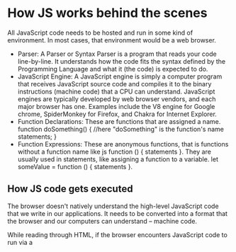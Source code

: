 # How JS works behind the scenes
All JavaScript code needs to be hosted and run in some kind of environment. In most cases, that environment would be a web browser.
- Parser: A Parser or Syntax Parser is a program that reads your code line-by-line. It understands how the code fits the syntax defined by the Programming Language and what it (the code) is expected to do.
- JavaScript Engine: A JavaScript engine is simply a computer program that receives JavaScript source code and compiles it to the binary instructions (machine code) that a CPU can understand. JavaScript engines are typically developed by web browser vendors, and each major browser has one. Examples include the V8 engine for Google chrome, SpiderMonkey for Firefox, and Chakra for Internet Explorer.
- Function Declarations: These are functions that are assigned a name.
function doSomething() { //here "doSomething" is the function's name
statements; 
} 
- Function Expressions: These are anonymous functions, that is functions without a function name like js function () { statements }. They are usually used in statements, like assigning a function to a variable. let someValue = function () { statements }.

## How JS code gets executed
The browser doesn't natively understand the high-level JavaScript code that we write in our applications. It needs to be converted into a format that the browser and our computers can understand – machine code.

While reading through HTML, if the browser encounters JavaScript code to run via a <script> tag or an attribute that contains JavaScript code like onClick, it sends it to its JavaScript engine.

The browser's JavaScript engine then creates a special environment to handle the transformation and execution of this JavaScript code. This environment is known as the Execution Context.

The Execution Context contains the code that's currently running, and everything that aids in its execution.

During the Execution Context run-time, the specific code gets parsed by a parser, the variables and functions are stored in memory, executable byte-code gets generated, and the code gets executed.

There are two kinds of Execution Context in JavaScript:
- Global Execution Context (GEC)
- Function Execution Context (FEC)

## Global Execution Context (GEC)
Whenever the JavaScript engine receives a script file, it first creates a default Execution Context known as the Global Execution Context (GEC).

The GEC is the base/default Execution Context where all JavaScript code that is not inside of a function gets executed.

For every JavaScript file, there can only be one GEC.

## Function Execution Context (FEC)
Whenever a function is called, the JavaScript engine creates a different type of Execution Context known as a Function Execution Context (FEC) within the GEC to evaluate and execute the code within that function.

Since every function call gets its own FEC, there can be more than one FEC in the run-time of a script.

## How are Execution Contexts Created?

The creation of an Execution Context (GEC or FEC) happens in two phases:
- Creation Phase
- Execution Phase

## Creation Phase
In the creation phase, the Execution Context is first associated with an Execution Context Object (ECO). The Execution Context Object stores a lot of important data which the code in the Execution Context uses during its run-time.

The creation phase occurs in 3 stages, during which the properties of the Execution Context Object are defined and set. These stages are:

- Creation of the Variable Object (VO)
- Creation of the Scope Chain
- Setting the value of the this keyword

## Creation Phase: Creation Of The Variable Object (VO)
The Variable Object (VO) is an object-like container created within an Execution Context. It stores the variables and function declarations defined within that Execution Context.

In the GEC, for each variable declared with the var keyword, a property is added to VO that points to that variable and is set to 'undefined'.

Also, for every function declaration, a property is added to the VO, pointing to that function, and that property is stored in memory. This means that all the function declarations will be stored and made accessible inside the VO, even before the code starts running.

The FEC, on the other hand, does not construct a VO. Rather, it generates an array-like object called the 'argument' object, which includes all of the arguments supplied to the function.

This process of storing variables and function declaration in memory prior to the execution of the code is known as Hoisting.

## Hoisting in JavaScript
Function and variable declarations are hoisted in JavaScript. This means that they are stored in memory of the current Execution Context's VO and made available within the Execution Context even before the execution of the code begins.

## Function Hoisting
In most scenarios when building an application, developers can choose to define functions at the top of a script, and only later call them down the code, like so:
```javascript
function getAge (yearOfBirth){
console.log( new Date().getFullYear-yearOfBirth)
}
getAge(2014)
```
> 17

However, due to hoisting, the opposite will still work. Where we can call functions first then define them later down the script.
```javascript
getAge(2000)
function getAge (yearOfBirth){
console.log( new Date().getFullYear-yearOfBirth)
}
```
> 23

In the code above, the getAge function declaration will be stored in the memory of the VO, making it available for use even before it is defined.

## Variable Hoisting
Variables initialized with the var keyword are stored in the memory of the current Execution Context's VO as a property, and initialized with the value undefined. This means, unlike functions, trying to access the value of the variable before it is defined will result in undefined.

```javascript
console.log(greetings)
var greetings="Hi, I am Anand. Nice to see you"
```
> undefined

## Ground Rules of Hoisting
Hoisting only works for function declarations, not expressions. Here is an example of a function expression where the code execution will break.
```javascript
getAge(1990); 
var getAge = function (yearOfBirth) {
console.log(new Date().getFullYear - yearOfBirth) 
};
```

The code execution breaks, because with function expressions, getAge will be hoisted as a variable not as a function. And with variable hoisting, its value will be set to undefined. That's why we get the error:
```diff
- > Uncaught TypeError : getAge is not a function
```
Also, variable hoisting does not work for variables initialized with the let or const keyword. Trying to access a variable ahead of declaration and use the let and const keywords to declare it later will result in a ReferenceError.

In this case, they will be hoisted but not assigned with the default value of undefined. js console.log(name); let name = "Victor"; will throw the error:
```diff
- > Uncaught TypeError : name is not defined
```
## Creation Phase: Creation of The Scope Chain
After the creation of the Variable Object (VO) comes the creation of the Scope Chain as the next stage in the creation phase of an Execution Context.

Scope in JavaScript is a mechanism that determines how accessible a piece of code is to other parts of the codebase. Scope answers the questions: from where can a piece of code be accessed? From where can't it be accessed? What can access it, and what can't?

Each Function Execution Context creates its scope: the space/environment where the variables and functions it defined can be accessed via a process called Scoping.

This means the position of something within a codebase, that is, where a piece of code is located.

When a function is defined in another function, the inner function has access to the code defined in that of the outer function, and that of its parents. This behavior is called lexical scoping.

However, the outer function does not have access to the code within the inner function.

This concept of scope brings up an associate phenomenon in JavaScript called closures. These are when inner functions that always get access to the code associated with the outer functions, even after the execution of the outer functions is complete. You can learn more closures here.
![hello](https://www.freecodecamp.org/news/content/images/size/w1000/2022/02/first-scope.png)

- On the right is the Global Scope. It is the default scope created when a .js script is loaded and is accessible from all functions throughout the code.
- The red box is the scope of the first function, which defines the variable b = 'Hello!' and the second function.
![hello](https://www.freecodecamp.org/news/content/images/size/w1000/2022/02/second-scope.png)
- In green is the scope of the second function. There is a console.log statement which is to print the variables a, b and c.

Now the variables a and b aren't defined in the second function, only c. However, due to lexical scoping, it has access to the scope of the function it sits in and that of its parent.

In running the code, the JS engine will not find the variable b in the scope of the second function. So, it looks up into the scope of its parents, starting with the first function. There it finds the variable b = 'Hello'. It goes back to the second function and resolves the b variable there with it.

Same process for the a variable. The JS engine looks up through the scope of all its parents all the way to the scope of the GEC, resolving its value in the second function.

This idea of the JavaScript engine traversing up the scopes of the execution contexts that a function is defined in in order to resolve variables and functions invoked in them is called the scope chain.
![hello](https://www.freecodecamp.org/news/content/images/size/w1000/2022/02/scope-chain.png)
Only when the JS engine can't resolve a variable within the scope chain does it stop executing and throws an error.

However, this doesn't work backward. That is, the global scope will never have access to the inner function’s variables unless they are returned from the function.

The scope chain works as a one-way glass. You can see the outside, but people from the outside cannot see you.

And that is why the red arrow in the image above is pointing upwards because that is the only direction the scope chains goes.

Creation Phase: Setting The Value of The "this" Keyword
The next and final stage after scoping in the creation phase of an Execution Context is setting the value of the this keyword.

The JavaScript this keyword refers to the scope where an Execution Context belongs.

Once the scope chain is created, the value of 'this' is initialized by the JS engine.

## `"this"` in The Global Context
In the GEC (outside of any function and object), this refers to the global object — which is the window object.

Thus, function declarations and variables initialized with the var keyword get assigned as properties and methods to the global object – window object.

This means that declaring variables and functions outside of any function, like this:
"this" in The Global Context
In the GEC (outside of any function and object), this refers to the global object — which is the window object.

Thus, function declarations and variables initialized with the var keyword get assigned as properties and methods to the global object – window object.

This means that declaring variables and functions outside of any function, like this:
```javascript
var occupation = "Frontend Developer"; 

function addOne(x) { 
    console.log(x + 1) 
}
```
Is exactly the same as:
```javascript
window.occupation = "Frontend Developer"; 
window.addOne = (x) => { 
console.log(x + 1)
};
```
Functions and variables in the GEC get attached as methods and properties to the window object. That's why the snippet below will return true.
```javascript
var latname='Ikechukwu'
lastname===this.lastname
```
> true

## `"this"` in Functions
In the case of the FEC, it doesn't create the this object. Rather, it get's access to that of the environment it is defined in.

Here that'll be the window object, as the function is defined in the GEC:
```javascript
var msg = "I will rule the world!"; 

function printMsg() { 
    console.log(this.msg); 
} 

printMsg(); // logs "I will rule the world!" to the console.
```
In objects, the this keyword doesn't point to the GEC, but to the object itself. Referencing this within an object will be the same as:

theObject.thePropertyOrMethodDefinedInIt;

Consider the code example below:
```javascript
var msg = "I will rule the world!"; 
const Victor = {
    msg: "Victor will rule the world!", 
    printMsg() { console.log(this.msg) }, 
}; 

Victor.printMsg(); // logs "Victor will rule the world!" to the console.
```
The code logs "Victor will rule the world!" to the console, and not "I will rule the world!" because in this case, the value of the this keyword the function has access to is that of the object it is defined in, not the global object.

With the value of the this keyword set, all the properties of the Execution Context Object have been defined. Leading to the end of the creation phase, now the JS engine moves on to the execution phase.

## The Execution Phase
Finally, right after the creation phase of an Execution Context comes the execution phase. This is the stage where the actual code execution begins.

Up until this point, the VO contained variables with the values of undefined. If the code is run at this point it is bound to return errors, as we can't work with undefined values.

At this stage, the JavaScript engine reads the code in the current Execution Context once more, then updates the VO with the actual values of these variables. Then the code is parsed by a parser, gets transpired to executable byte code, and finally gets executed.

## JavaScript Execution Stack
The Execution Stack, also known as the Call Stack, keeps track of all the Execution Contexts created during the life cycle of a script.

JavaScript is a single-threaded language, which means that it is capable of only executing a single task at a time. Thus, when other actions, functions, and events occur, an Execution Context is created for each of these events. Due to the single-threaded nature of JavaScript, a stack of piled-up execution contexts to be executed is created, known as the Execution Stack.

When scripts load in the browser, the Global context is created as the default context where the JS engine starts executing code and is placed at the bottom of the execution stack.

The JS engine then searches for function calls in the code. For each function call, a new FEC is created for that function and is placed on top of the currently executing Execution Context.

The Execution Context at the top of the Execution stack becomes the active Execution Context, and will always get executed first by the JS engine.

As soon as the execution of all the code within the active Execution Context is done, the JS engine pops out that particular function's Execution Context of the execution stack, moves towards the next below it, and so on.

To understand the working process of the execution stack, consider the code example below:
```javascript
var name = "Victor";

function first() {
  var a = "Hi!";
  second();
  console.log(`${a} ${name}`);
}

function second() {
  var b = "Hey!";
  third();
  console.log(`${b} ${name}`);
}

function third() {
  var c = "Hello!";
  console.log(`${c} ${name}`);
}

first();
```
First, the script is loaded into the JS engine.

After it, the JS engine creates the GEC and places it at the base of the execution stack.
![hello](https://www.freecodecamp.org/news/content/images/2022/08/global-context.png)
The name variable is defined outside of any function, so it is in the GEC and stored in it's VO.

The same process occurs for the first, second, and third functions.

Don't get confused as to why they functions are still in the GEC. Remember, the GEC is only for JavaScript code (variables and functions) that are not inside of any function. Because they were not defined within any function, the function declarations are in the GEC. Make sense now 😃?

When the JS engine encounters the first function call, a new FEC is created for it. This new context is placed on top of the current context, forming the so-called Execution Stack.
![hello](https://www.freecodecamp.org/news/content/images/2022/08/execution-context-1.png)
For the duration of the first function call, its Execution Context becomes the active context where JavaScript code is first executed.

In the first function the variable a = 'Hi!' gets stored in its FEC, not in the GEC.

Next, the second function is called within the first function.

The execution of the first function will be paused due to the single-threaded nature of JavaScript. It has to wait until its execution, that is the second function, is complete.

Again the JS engine sets up a new FEC for the second function and places it at the top of the stack, making it the active context.
![hello](https://www.freecodecamp.org/news/content/images/2022/08/execution-context-2.png)
The second function becomes the active context, the variable b = 'Hey!'; gets store in its FEC, and the third function is invoked within the second function. Its FEC is created and put on top of the execution stack.
![hemmo](https://www.freecodecamp.org/news/content/images/size/w1000/2022/08/execution-context-3.png)
Inside of the third function the variable c = 'Hello!' gets stored in its FEC and the message Hello! Victor gets logged to the console.

Hence the function has performed all its tasks and we say it returns. Its FEC gets removed from the top of the stack and the FEC of the second function which called the third function gets back to being the active context.

![hello](https://www.freecodecamp.org/news/content/images/2022/08/execution-context-2-1.png)
Back in the second function, the message Hey! Victor gets logged to the console. The function completes its task, returns, and its Execution Context gets popped off the call stack.
![hello](https://www.freecodecamp.org/news/content/images/2022/08/execution-context-1-1.png)
When the first function gets executed completely, the execution stack of the first function popped out from the stack. Hence, the control reaches back to the GEC of the code.
![hello](https://www.freecodecamp.org/news/content/images/2022/08/global-context-1.png)

And lastly, when the execution of the entire code gets completed, the JS engine removes the GEC from the current stack.

## Global Execution Context VS. Function Execution Context in JavaScript
Since you've read all the way until this section, let's summarize the key points between the GEC and the FEC with the table below.
|GLOBAL EXECUTION CONTEXT |	FUNCTION EXECUTION CONTEXT | 
| --- | --- | 
| Creates a Global Variable object that stores function and variables declarations. |Doesn't create a Global Variable object. Rather, it creates an argument object that stores all the arguments passed to the function. |
| Creates the `this` object that stores all the variables and functions in the Global scope as methods and properties. |Doesn't create the `this` object, but has access to that of the environment in which it is defined. Usually the `window` object.| 
|Can't access the code of the Function contexts defined in it.	| Due to scoping, has access to the code(variables and functions) in the context it is defined and that of its parents.|
|Sets up memory space for variables and functions defined globally	|Sets up memory space only for variables and functions defined within the function.|
